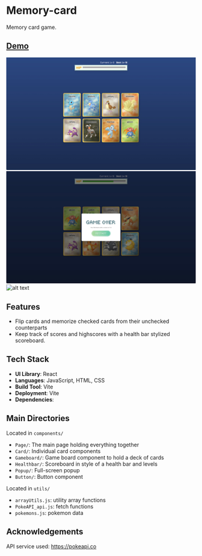 # Memory-card

Memory card game.

## [Demo](link)

![alt text](preview1.jpg)
![alt text](preview-game-over.jpg)
![alt text](preview-gif.gif)

## Features

- Flip cards and memorize checked cards from their unchecked counterparts
- Keep track of scores and highscores with a health bar stylized scoreboard.

## Tech Stack

- **UI Library**: React
- **Languages**: JavaScript, HTML, CSS
- **Build Tool**: Vite
- **Deployment**: Vite
- **Dependencies**:

## Main Directories

Located in `components/`

- `Page/`: The main page holding everything together
- `Card/`: Individual card components
- `Gameboard/`: Game board component to hold a deck of cards
- `Healthbar/`: Scoreboard in style of a health bar and levels
- `Popup/`: Full-screen popup
- `Button/`: Button component

Located in `utils/`

- `arrayUtils.js`: utility array functions
- `PokeAPI_api.js`: fetch functions
- `pokemons.js`: pokemon data

## Acknowledgements

API service used: https://pokeapi.co
